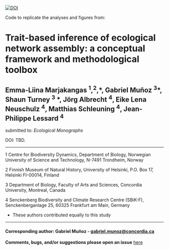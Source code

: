 

[![DOI](https://zenodo.org/badge/232598249.svg)](https://zenodo.org/badge/latestdoi/232598249)


Code to replicate the analyses and figures from:


# Trait-based inference of ecological network assembly: a conceptual framework and methodological toolbox

## Emma-Liina Marjakangas <sup>1</sup>,<sup>2</sup>,\*, Gabriel Muñoz <sup>3</sup>\*, Shaun Turney <sup>3</sup> \*, Jörg Albrecht <sup>4</sup>, Eike Lena Neuschulz <sup>4</sup>, Matthias Schleuning <sup>4</sup>, Jean-Philippe Lessard <sup>4</sup>

submitted to: *Ecological Monographs*

DOI: TBD. 


-----------
1 Centre for Biodiversity Dynamics, Department of Biology, Norwegian University of Science and Technology, N-7491 Trondheim, Norway

2 Finnish Museum of Natural History, University of Helsinki, P.O. Box 17, Helsinki FI-00014, Finland

3 Department of Biology, Faculty of Arts and Sciences, Concordia University, Montreal, Canada

4 Senckenberg Biodiversity and Climate Research Centre (SBiK-F), Senckenberganlage 25, 60325 Frankfurt am Main, Germany

* These authors contributed equally to this study
-----------

#### Corresponding author: Gabriel Muñoz - gabriel.munoz@concordia.ca



**Comments, bugs, and/or suggestions please open an issue** [here](https://github.com/fgabriel1891/TraitBasedNetworks/issues/new)

